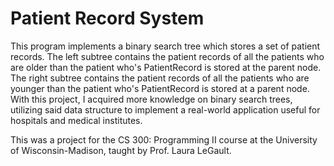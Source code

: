 # Patient Record System
This program implements a binary search tree which stores a set of patient records. The left subtree contains the patient records of all the patients who are older than the patient who's PatientRecord is stored at the parent node. The right subtree contains the patient records of all the patients who are younger than the patient who's PatientRecord is stored at a parent node. With this project, I acquired more knowledge on binary search trees, utilizing said data structure to implement a real-world application useful for hospitals and medical institutes.

This was a project for the CS 300: Programming II course at the University of Wisconsin-Madison, taught by Prof. Laura LeGault.
